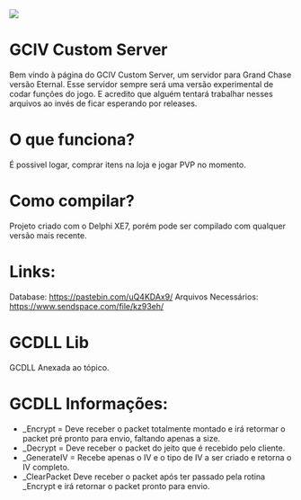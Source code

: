 <img src="https://i.imgur.com/2dM8xDC.png" />


# GCIV Custom Server

Bem vindo à página do GCIV Custom Server, um servidor para Grand Chase versão Eternal. Esse servidor sempre será uma versão experimental de codar funções do jogo. E acredito que alguém tentará trabalhar nesses arquivos ao invés de ficar esperando por releases.

# O que funciona?

É possivel logar, comprar itens na loja e jogar PVP no momento.

# Como compilar?

Projeto criado com o Delphi XE7, porém pode ser compilado com qualquer versão mais recente.

# Links:
Database: https://pastebin.com/uQ4KDAx9/ 
Arquivos Necessários: https://www.sendspace.com/file/kz93eh/

# GCDLL Lib

GCDLL Anexada ao tópico.

# GCDLL Informações:

* _Encrypt = Deve receber o packet totalmente montado e irá retormar o packet pré pronto para envio, faltando apenas a size.
* _Decrypt = Deve receber o packet do jeito que é recebido pelo cliente.
* _GenerateIV = Recebe apenas o IV e o tipo de IV a ser criado e retorna o IV completo.
* _ClearPacket Deve receber o packet após ter passado pela rotina _Encrypt e irá retornar o packet pronto para envio.
